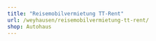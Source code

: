 ```yaml
---
title: "Reisemobilvermietung TT-Rent"
url: /weyhausen/reisemobilvermietung-tt-rent/
shop: Autohaus
---
```

